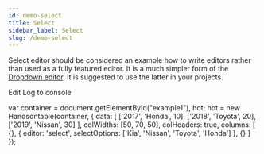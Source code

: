 ```yaml
---
id: demo-select
title: Select
sidebar_label: Select
slug: /demo-select
---
```


Select editor should be considered an example how to write editors rather than used as a fully featured editor. It is a much simpler form of the [Dropdown editor](https://handsontable.com/docs/8.2.0/demo-dropdown.html). It is suggested to use the latter in your projects.

Edit Log to console

var container = document.getElementById("example1"), hot; hot = new Handsontable(container, { data: \[ \['2017', 'Honda', 10\], \['2018', 'Toyota', 20\], \['2019', 'Nissan', 30\] \], colWidths: \[50, 70, 50\], colHeaders: true, columns: \[ {}, { editor: 'select', selectOptions: \['Kia', 'Nissan', 'Toyota', 'Honda'\] }, {} \] });

